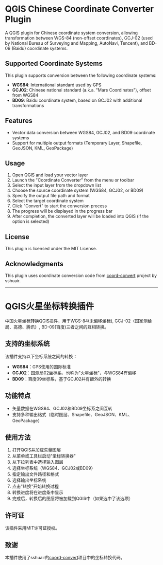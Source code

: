 # QGIS Chinese Coordinate Converter Plugin

A QGIS plugin for Chinese coordinate system conversion, allowing transformation between WGS-84 (non-offset coordinates), GCJ-02 (used by National Bureau of Surveying and Mapping, AutoNavi, Tencent), and BD-09 (Baidu) coordinate systems.

## Supported Coordinate Systems

This plugin supports conversion between the following coordinate systems:

- **WGS84**: International standard used by GPS
- **GCJ02**: Chinese national standard (a.k.a. "Mars Coordinates"), offset from WGS84
- **BD09**: Baidu coordinate system, based on GCJ02 with additional transformations

## Features

- Vector data conversion between WGS84, GCJ02, and BD09 coordinate systems
- Support for multiple output formats (Temporary Layer, Shapefile, GeoJSON, KML, GeoPackage)

## Usage

1. Open QGIS and load your vector layer
2. Launch the "Coordinate Converter" from the menu or toolbar
3. Select the input layer from the dropdown list
4. Choose the source coordinate system (WGS84, GCJ02, or BD09)
5. Specify the output file path and format
6. Select the target coordinate system
7. Click "Convert" to start the conversion process
8. The progress will be displayed in the progress bar
9. After completion, the converted layer will be loaded into QGIS (if the option is selected)

## License

This plugin is licensed under the MIT License.

## Acknowledgments

This plugin uses coordinate conversion code from [coord-convert](https://github.com/sshuair/coord-convert) project by sshuair.

---

# QGIS火星坐标转换插件

中国火星坐标转换QGIS插件，用于WGS-84(未偏移坐标), GCJ-02（国家测绘局、高德、腾讯）, BD-09(百度)三者之间的互相转换。

## 支持的坐标系统

该插件支持以下坐标系统之间的转换：

- **WGS84**：GPS使用的国际标准
- **GCJ02**：国测局02坐标系，也称为"火星坐标"，与WGS84有偏移
- **BD09**：百度09坐标系，基于GCJ02并有额外的转换

## 功能特点

- 矢量数据在WGS84、GCJ02和BD09坐标系之间互转
- 支持多种输出格式（临时图层、Shapefile、GeoJSON、KML、GeoPackage）

## 使用方法

1. 打开QGIS并加载矢量图层
2. 从菜单或工具栏启动"坐标转换器"
3. 从下拉列表中选择输入图层
4. 选择坐标系统（WGS84、GCJ02或BD09）
5. 指定输出文件路径和格式
6. 选择输出坐标系统
7. 点击"转换"开始转换过程
8. 转换进度将在进度条中显示
9. 完成后，转换后的图层将被加载到QGIS中（如果选中了该选项）

## 许可证

该插件采用MIT许可证授权。

## 致谢

本插件使用了sshuair的[coord-convert](https://github.com/sshuair/coord-convert)项目中的坐标转换代码。
